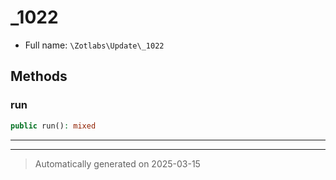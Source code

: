 
# _1022





* Full name: `\Zotlabs\Update\_1022`




## Methods


### run



```php
public run(): mixed
```












***


***
> Automatically generated on 2025-03-15
